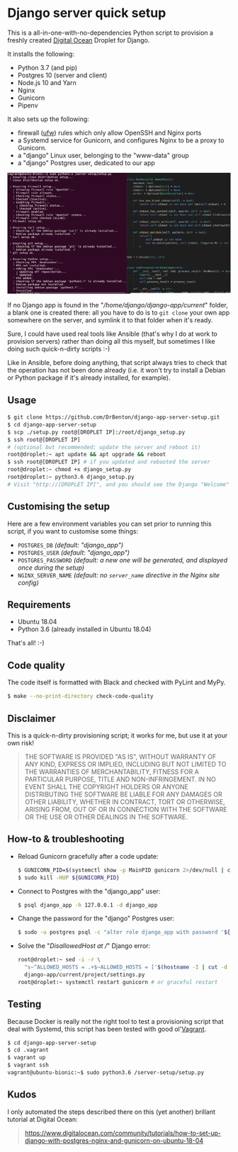 # Django server quick setup

This is a all-in-one-with-no-dependencies Python script to provision a freshly created [Digital Ocean](https://www.digitalocean.com/) Droplet for Django.

It installs the following:

- Python 3.7 (and pip)
- Postgres 10 (server and client)
- Node.js 10 and Yarn
- Nginx
- Gunicorn
- Pipenv

It also sets up the following:

- firewall ([ufw](https://en.wikipedia.org/wiki/Uncomplicated_Firewall)) rules which only allow OpenSSH and Nginx ports
- a Systemd service for Gunicorn, and configures Nginx to be a proxy to Gunicorn.
- a "django" Linux user, belonging to the "www-data" group
- a "django" Postgres user, dedicated to our app

![screenshot](/.README/screenshot.png)

If no Django app is found in the "_/home/django/django-app/current_" folder, a blank one is created there: all you have to do is to `git clone` your own app somewhere on the server, and symlink it to that folder when it's ready.

Sure, I could have used real tools like Ansible (that's why I do at work to provision servers) rather than doing all this myself, but sometimes I like doing such quick-n-dirty scripts :-)

Like in Ansible, before doing anything, that script always tries to check that the operation has not been done already (i.e. it won't try to install a Debian or Python package if it's already installed, for example).

## Usage

```bash
$ git clone https://github.com/DrBenton/django-app-server-setup.git
$ cd django-app-server-setup
$ scp ./setup.py root@[DROPLET IP]:/root/django_setup.py
$ ssh root@[DROPLET IP]
# (optional but recommended: update the server and reboot it)
root@droplet:~ apt update && apt upgrade && reboot
$ ssh root@[DROPLET IP] # if you updated and rebooted the server
root@droplet:~ chmod +x django_setup.py
root@droplet:~ python3.6 django_setup.py
# Visit "http://[DROPLET IP]", and you should see the Django "Welcome" page! :-)
```

## Customising the setup

Here are a few environment variables you can set prior to running this script, if you want to customise some things:

- `POSTGRES_DB` _(default: "django_app")_
- `POSTGRES_USER` _(default: "django_app")_
- `POSTGRES_PASSWORD` _(default: a new one will be generated, and displayed once during the setup)_
- `NGINX_SERVER_NAME` _(default: no `server_name` directive in the Nginx site config)_

## Requirements

- Ubuntu 18.04
- Python 3.6 (already installed in Ubuntu 18.04)

That's all! :-)

## Code quality

The code itself is formatted with Black and checked with PyLint and MyPy.

```bash
$ make --no-print-directory check-code-quality
```

## Disclaimer

This is a quick-n-dirty provisioning script; it works for me, but use it at your own risk!

> THE SOFTWARE IS PROVIDED "AS IS", WITHOUT WARRANTY OF ANY KIND, EXPRESS OR IMPLIED, INCLUDING BUT NOT LIMITED TO THE WARRANTIES OF MERCHANTABILITY, FITNESS FOR A PARTICULAR PURPOSE, TITLE AND NON-INFRINGEMENT. IN NO EVENT SHALL THE COPYRIGHT HOLDERS OR ANYONE DISTRIBUTING THE SOFTWARE BE LIABLE FOR ANY DAMAGES OR OTHER LIABILITY, WHETHER IN CONTRACT, TORT OR OTHERWISE, ARISING FROM, OUT OF OR IN CONNECTION WITH THE SOFTWARE OR THE USE OR OTHER DEALINGS IN THE SOFTWARE.

## How-to & troubleshooting

- Reload Gunicorn gracefully after a code update:
  ```bash
  $ GUNICORN_PID=$(systemctl show -p MainPID gunicorn 2>/dev/null | cut -d= -f2)
  $ sudo kill -HUP ${GUNICORN_PID}
  ```
- Connect to Postgres with the "django_app" user:
  ```bash
  $ psql django_app -h 127.0.0.1 -d django_app
  ```
- Change the password for the "django" Postgres user:
  ```bash
  $ sudo -u postgres psql -c "alter role django_app with password '${NEW_PASSWORD}'"
  ```
- Solve the "_DisallowedHost at /_" Django error:

  ```bash
  root@droplet:~ sed -i -r \
    "s~^ALLOWED_HOSTS = .+$~ALLOWED_HOSTS = ['$(hostname -I | cut -d ' ' -f 1)']~" \
    django-app/current/project/settings.py
  root@droplet:~ systemctl restart gunicorn # or graceful restart
  ```

## Testing

Because Docker is really not the right tool to test a provisioning script that deal with Systemd, this script has been tested with good ol'[Vagrant](https://www.vagrantup.com/).

```bash
$ cd django-app-server-setup
$ cd .vagrant
$ vagrant up
$ vagrant ssh
vagrant@ubuntu-bionic:~$ sudo python3.6 /server-setup/setup.py
```

## Kudos

I only automated the steps described there on this (yet another) brillant tutorial at Digital Ocean:

> https://www.digitalocean.com/community/tutorials/how-to-set-up-django-with-postgres-nginx-and-gunicorn-on-ubuntu-18-04
